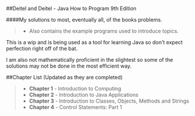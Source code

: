 ##Deitel and Deitel - Java How to Program 9th Edition

####My solutions to most, eventually all, of the books problems.
> - Also contains the example programs used to introduce topics.

This is a wip and is being used as a tool for learning Java so don't expect
perfection right off of the bat.

I am also not mathematically proficient in the slightest so some of the
solutions may not be done in the most efficient way.

##Chapter List (Updated as they are completed)

> - **Chapter 1** - Introduction to Computing
> - **Chapter 2** - Introduction to Java Applications
> - **Chapter 3** - Introduction to Classes, Objects, Methods and Strings
> - **Chapter 4** - Control Statements: Part 1
